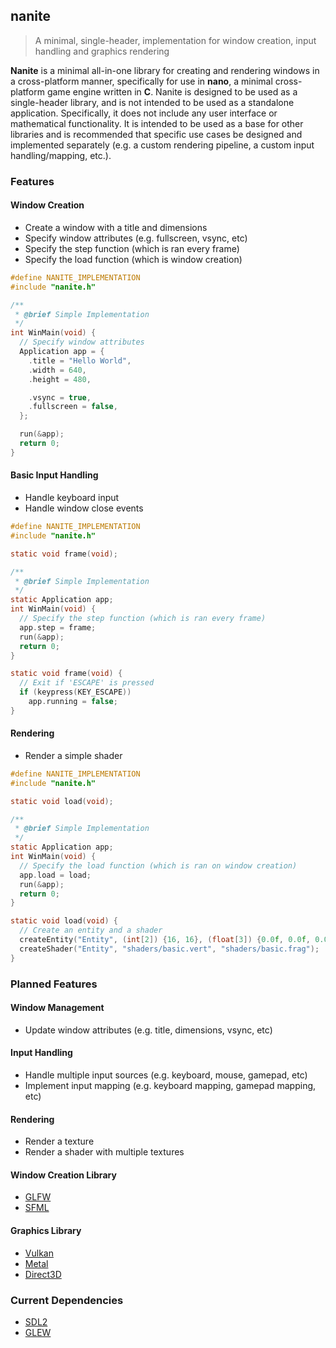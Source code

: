 ## nanite
> A minimal, single-header, implementation for window creation, input handling and graphics rendering

**Nanite** is a minimal all-in-one library for creating and rendering windows in a cross-platform manner, specifically for use in **nano**, a minimal cross-platform game engine written in **C**. Nanite is designed to be used as a single-header library, and is not intended to be used as a standalone application. Specifically, it does not include any user interface or mathematical functionality. It is intended to be used as a base for other libraries and is recommended that specific use cases be designed and implemented separately (e.g. a custom rendering pipeline, a custom input handling/mapping, etc.).

### Features
#### Window Creation
* Create a window with a title and dimensions
* Specify window attributes (e.g. fullscreen, vsync, etc)
* Specify the step function (which is ran every frame)
* Specify the load function (which is window creation)

```c
#define NANITE_IMPLEMENTATION
#include "nanite.h"

/**
 * @brief Simple Implementation
 */
int WinMain(void) {
  // Specify window attributes
  Application app = {
    .title = "Hello World",
    .width = 640,
    .height = 480,

    .vsync = true,
    .fullscreen = false,
  };

  run(&app);
  return 0;
}
```

#### Basic Input Handling
* Handle keyboard input
* Handle window close events

```c
#define NANITE_IMPLEMENTATION
#include "nanite.h"

static void frame(void);

/**
 * @brief Simple Implementation
 */
static Application app;
int WinMain(void) {
  // Specify the step function (which is ran every frame)
  app.step = frame;
  run(&app);
  return 0;
}

static void frame(void) {
  // Exit if 'ESCAPE' is pressed
  if (keypress(KEY_ESCAPE))
    app.running = false;
}
```

#### Rendering
* Render a simple shader

```c
#define NANITE_IMPLEMENTATION
#include "nanite.h"

static void load(void);

/**
 * @brief Simple Implementation
 */
static Application app;
int WinMain(void) {
  // Specify the load function (which is ran on window creation)
  app.load = load;
  run(&app);
  return 0;
}

static void load(void) {
  // Create an entity and a shader
  createEntity("Entity", (int[2]) {16, 16}, (float[3]) {0.0f, 0.0f, 0.0f});
  createShader("Entity", "shaders/basic.vert", "shaders/basic.frag");
}
```

### Planned Features
#### Window Management
* Update window attributes (e.g. title, dimensions, vsync, etc)

#### Input Handling
* Handle multiple input sources (e.g. keyboard, mouse, gamepad, etc)
* Implement input mapping (e.g. keyboard mapping, gamepad mapping, etc)

#### Rendering
* Render a texture
* Render a shader with multiple textures

#### Window Creation Library
* [GLFW](https://www.glfw.org/)
* [SFML](http://www.sfml-dev.org/)

#### Graphics Library
* [Vulkan](https://www.khronos.org/vulkan/index.html)
* [Metal](https://developer.apple.com/metal/Metal.html)
* [Direct3D](https://www.microsoft.com/en-us/download/details.aspx?id=55653)

### Current Dependencies
* [SDL2](https://www.libsdl.org/release/)
* [GLEW](https://glew.sourceforge.net/basic.html)